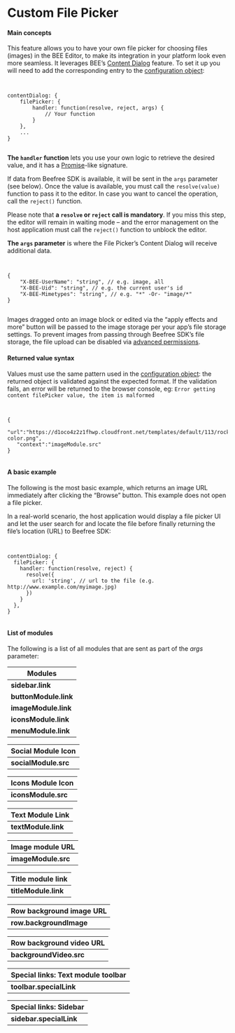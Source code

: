 # Custom File Picker

#### Main concepts

This feature allows you to have your own file picker for choosing files (images) in the BEE Editor, to make its integration in your platform look even more seamless. It leverages BEE’s [Content Dialog](https://docs.beefree.io/content-dialog/) feature. To set it up you will need to add the corresponding entry to the [configuration object](https://docs.beefree.io/configuration-parameters/):

```


contentDialog: {
    filePicker: {
        handler: function(resolve, reject, args) {
            // Your function
        }
    },
    ...
}


```

**The `handler` function** lets you use your own logic to retrieve the desired value, and it has a [Promise](https://developer.mozilla.org/en-US/docs/Web/JavaScript/Reference/Global\_Objects/Promise)-like signature.

If data from Beefree SDK is available, it will be sent in the `args` parameter (see below). Once the value is available, you must call the `resolve(value)` function to pass it to the editor. In case you want to cancel the operation, call the `reject()` function.

Please note that **a `resolve` or `reject` call is mandatory**. If you miss this step, the editor will remain in waiting mode – and the error management on the host application must call the `reject()` function to unblock the editor.

**The `args` parameter** is where the File Picker’s Content Dialog will receive additional data.

```


{
    "X-BEE-UserName": "string", // e.g. image, all
    "X-BEE-Uid": "string", // e.g. the current user's id
    "X-BEE-Mimetypes": "string", // e.g. "*" -Or- "image/*"
}


```

Images dragged onto an image block or edited via the “apply effects and more” button will be passed to the image storage per your app’s file storage settings. To prevent images from passing through Beefree SDK’s file storage, the file upload can be disabled via [advanced permissions](https://docs.beefree.io/advanced-permissions/).

#### Returned value syntax

Values must use the same pattern used in the [configuration object](https://docs.beefree.io/configuration-parameters/): the returned object is validated against the expected format. If the validation fails, an error will be returned to the browser console, eg: `Error getting content filePicker value, the item is malformed`

```


{
   "url":"https://d1oco4z2z1fhwp.cloudfront.net/templates/default/113/rocket-color.png",
   "context":"imageModule.src"
}


```

#### A basic example

The following is the most basic example, which returns an image URL immediately after clicking the “Browse” button. This example does not open a file picker.

In a real-world scenario, the host application would display a file picker UI and let the user search for and locate the file before finally returning the file’s location (URL) to Beefree SDK:

```


contentDialog: {
  filePicker: {
    handler: function(resolve, reject) {
      resolve({
        url: 'string', // url to the file (e.g. http://www.example.com/myimage.jpg)
      })
    }
  },
}


```

#### List of modules

The following is a list of all modules that are sent as part of the _args_ parameter:

| Modules               |
| --------------------- |
| **sidebar.link**      |
| **buttonModule.link** |
| **imageModule.link**  |
| **iconsModule.link**  |
| **menuModule.link**   |

| Social Module Icon   |
| -------------------- |
| **socialModule.src** |

| Icons Module Icon   |
| ------------------- |
| **iconsModule.src** |

| Text Module Link    |
| ------------------- |
| **textModule.link** |

| Image module URL    |
| ------------------- |
| **imageModule.src** |

| Title module link    |
| -------------------- |
| **titleModule.link** |

| Row background image URL |
| ------------------------ |
| **row.backgroundImage**  |

| Row background video URL |
| ------------------------ |
| **backgroundVideo.src**  |

| Special links: Text module toolbar |
| ---------------------------------- |
| **toolbar.specialLink**            |

| Special links: Sidebar  |
| ----------------------- |
| **sidebar.specialLink** |
